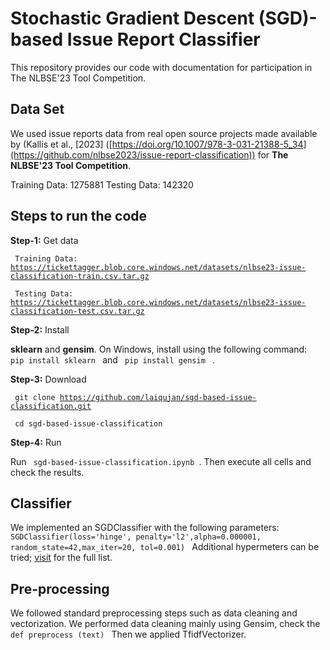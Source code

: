 # Stochastic Gradient Descent (SGD)-based Issue Report Classifier

This repository provides our code with documentation for participation in The NLBSE'23 Tool Competition. 

## Data Set
We used issue reports data from real open source projects made available by (Kallis et al., [2023] ([https://doi.org/10.1007/978-3-031-21388-5_34](https://github.com/nlbse2023/issue-report-classification)) for **The NLBSE'23 Tool Competition**.

Training Data: 1275881 Testing Data: 142320

## Steps to run the code 

**Step-1:** Get data 

<code> Training Data: https://tickettagger.blob.core.windows.net/datasets/nlbse23-issue-classification-train.csv.tar.gz</code>

<code> Testing Data: https://tickettagger.blob.core.windows.net/datasets/nlbse23-issue-classification-test.csv.tar.gz </code>

**Step-2:** Install

**sklearn** and **gensim**. On Windows, install using the following command: <code> pip install sklearn </code> and <code> pip install gensim </code> .

**Step-3:** Download

<code> git clone https://github.com/laiqujan/sgd-based-issue-classification.git </code>

<code> cd sgd-based-issue-classification </code>

**Step-4:** Run

Run <code> sgd-based-issue-classification.ipynb </code>. Then execute all cells and check the results.

## Classifier 
We implemented an SGDClassifier with the following parameters:
<code> SGDClassifier(loss='hinge', penalty='l2',alpha=0.000001, random_state=42,max_iter=20, tol=0.001) </code>
Additional hypermeters can be tried; <a href="https://scikit-learn.org/stable/modules/generated/sklearn.linear_model.SGDClassifier.html#sklearn.linear_model.SGDClassifier" target="_blank">visit</a>
 for the full list.
 
## Pre-processing
We followed standard preprocessing steps such as data cleaning and vectorization. We performed data cleaning mainly using Gensim, check the 
<code> def preprocess (text) </code>  Then we applied TfidfVectorizer.
